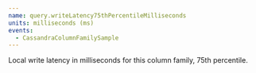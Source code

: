 ```yaml
---
name: query.writeLatency75thPercentileMilliseconds
units: milliseconds (ms)
events:
  - CassandraColumnFamilySample
---
```


Local write latency in milliseconds for this column family, 75th percentile.